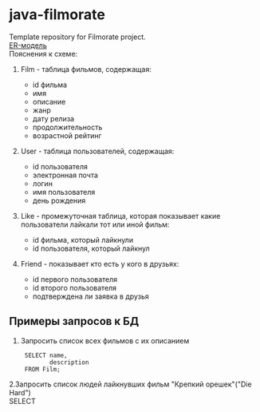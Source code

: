 # java-filmorate
Template repository for Filmorate project.  
[ER-модель](https://github.com/PakSemen/java-filmorate/blob/add_database/Untitled.png)  
Пояснения к схеме:   
1. Film - таблица фильмов, содержащая:
    - id фильма
    - имя
    - описание
    - жанр
    - дату релиза
    - продолжительность
    - возрастной рейтинг

2. User - таблица пользователей, содержащая:  
    - id пользователя
    - электронная почта
    - логин
    - имя пользователя
    - день рождения
3. Like - промежуточная таблица, которая показывает какие пользователи лайкали тот или иной фильм:  
    - id фильма, который лайкнули
    - id пользователя, который лайкнул

5. Friend - показывает кто есть у кого в друзьях:
   - id первого пользователя
   - id второго пользователя
   - подтверждена ли заявка в друзья

## Примеры запросов к БД ##
1. Запросить список всех фильмов с их описанием

        SELECT name,
               description
        FROM Film;

2.Запросить список людей лайкнувших фильм "Крепкий орешек"("Die Hard")  
        SELECT 
